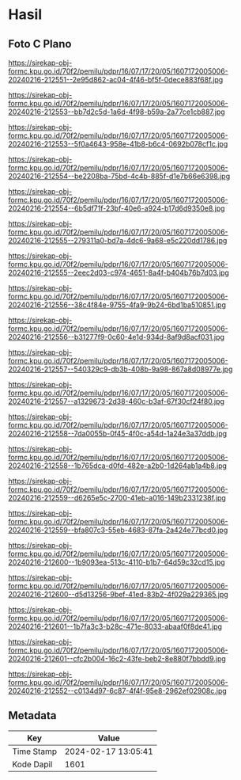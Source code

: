 # Hasil

## Foto C Plano

https://sirekap-obj-formc.kpu.go.id/70f2/pemilu/pdpr/16/07/17/20/05/1607172005006-20240216-212551--2e95d862-ac04-4f46-bf5f-0dece883f68f.jpg

https://sirekap-obj-formc.kpu.go.id/70f2/pemilu/pdpr/16/07/17/20/05/1607172005006-20240216-212553--bb7d2c5d-1a6d-4f98-b59a-2a77ce1cb887.jpg

https://sirekap-obj-formc.kpu.go.id/70f2/pemilu/pdpr/16/07/17/20/05/1607172005006-20240216-212553--5f0a4643-958e-41b8-b6c4-0692b078cf1c.jpg

https://sirekap-obj-formc.kpu.go.id/70f2/pemilu/pdpr/16/07/17/20/05/1607172005006-20240216-212554--be2208ba-75bd-4c4b-885f-d1e7b66e6398.jpg

https://sirekap-obj-formc.kpu.go.id/70f2/pemilu/pdpr/16/07/17/20/05/1607172005006-20240216-212554--6b5df71f-23bf-40e6-a924-b17d6d9350e8.jpg

https://sirekap-obj-formc.kpu.go.id/70f2/pemilu/pdpr/16/07/17/20/05/1607172005006-20240216-212555--279311a0-bd7a-4dc6-9a68-e5c220dd1786.jpg

https://sirekap-obj-formc.kpu.go.id/70f2/pemilu/pdpr/16/07/17/20/05/1607172005006-20240216-212555--2eec2d03-c974-4651-8a4f-b404b76b7d03.jpg

https://sirekap-obj-formc.kpu.go.id/70f2/pemilu/pdpr/16/07/17/20/05/1607172005006-20240216-212556--38c4f84e-9755-4fa9-9b24-6bd1ba510851.jpg

https://sirekap-obj-formc.kpu.go.id/70f2/pemilu/pdpr/16/07/17/20/05/1607172005006-20240216-212556--b31277f9-0c60-4e1d-934d-8af9d8acf031.jpg

https://sirekap-obj-formc.kpu.go.id/70f2/pemilu/pdpr/16/07/17/20/05/1607172005006-20240216-212557--540329c9-db3b-408b-9a98-867a8d08977e.jpg

https://sirekap-obj-formc.kpu.go.id/70f2/pemilu/pdpr/16/07/17/20/05/1607172005006-20240216-212557--a1329673-2d38-460c-b3af-67f30cf24f80.jpg

https://sirekap-obj-formc.kpu.go.id/70f2/pemilu/pdpr/16/07/17/20/05/1607172005006-20240216-212558--7da0055b-0f45-4f0c-a54d-1a24e3a37ddb.jpg

https://sirekap-obj-formc.kpu.go.id/70f2/pemilu/pdpr/16/07/17/20/05/1607172005006-20240216-212558--1b765dca-d0fd-482e-a2b0-1d264ab1a4b8.jpg

https://sirekap-obj-formc.kpu.go.id/70f2/pemilu/pdpr/16/07/17/20/05/1607172005006-20240216-212559--d6265e5c-2700-41eb-a016-149b2331238f.jpg

https://sirekap-obj-formc.kpu.go.id/70f2/pemilu/pdpr/16/07/17/20/05/1607172005006-20240216-212559--bfa807c3-55eb-4683-87fa-2a424e77bcd0.jpg

https://sirekap-obj-formc.kpu.go.id/70f2/pemilu/pdpr/16/07/17/20/05/1607172005006-20240216-212600--1b9093ea-513c-4110-b1b7-64d59c32cd15.jpg

https://sirekap-obj-formc.kpu.go.id/70f2/pemilu/pdpr/16/07/17/20/05/1607172005006-20240216-212600--d5d13256-9bef-41ed-83b2-4f029a229365.jpg

https://sirekap-obj-formc.kpu.go.id/70f2/pemilu/pdpr/16/07/17/20/05/1607172005006-20240216-212601--1b7fa3c3-b28c-471e-8033-abaaf0f8de41.jpg

https://sirekap-obj-formc.kpu.go.id/70f2/pemilu/pdpr/16/07/17/20/05/1607172005006-20240216-212601--cfc2b004-16c2-43fe-beb2-8e880f7bbdd9.jpg

https://sirekap-obj-formc.kpu.go.id/70f2/pemilu/pdpr/16/07/17/20/05/1607172005006-20240216-212552--c0134d97-6c87-4f4f-95e8-2962ef02908c.jpg


## Metadata

| Key        | Value               |
| ---------- | ------------------- |
| Time Stamp | 2024-02-17 13:05:41 |
| Kode Dapil | 1601                |



